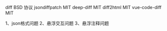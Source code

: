 diff  BSD 协议
jsondiffpatch MIT
deep-diff MIT
diff2html MIT
vue-code-diff MIT

1、json格式问题
2、悬浮交互问题
3、悬浮注释问题